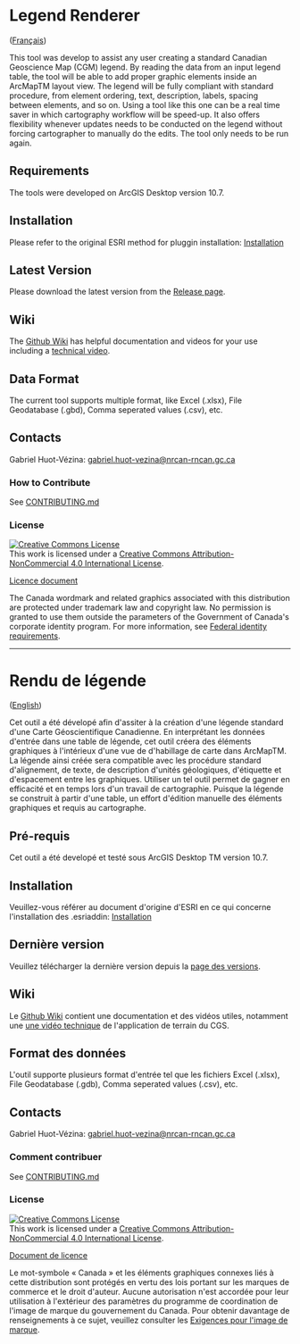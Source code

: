 # Legend Renderer
([Français](#Rendu-de-légende))

This tool was develop to assist any user creating a standard Canadian Geoscience Map (CGM) legend. By reading the data from an input legend table, the tool will be able to add proper graphic elements inside an ArcMapTM layout view. The legend will be fully compliant with standard procedure, from element ordering, text, description, labels, spacing between elements, and so on. Using a tool like this one can be a real time saver in which cartography workflow will be speed-up. It also offers flexibility whenever updates needs to be conducted on the legend without forcing cartographer to manually do the edits. The tool only needs to be run again.

## Requirements

The tools were developed on ArcGIS Desktop version 10.7.

## Installation
Please refer to the original ESRI method for pluggin installation:
[Installation](https://desktop.arcgis.com/en/arcmap/latest/analyze/python-addins/sharing-and-installing-add-ins.htm)


## Latest Version

Please download the latest version from the [Release page](https://github.com/NRCan/Legend-Renderer).

## Wiki

The [Github Wiki](https://github.com/NRCan/Legend-Renderer/wiki) has helpful documentation and videos for your use including a [technical video](https://www.youtube.com/watch?v=bpSkPNBQ3gg).

## Data Format

The current tool supports multiple format, like Excel (.xlsx), File Geodatabase (.gbd), Comma seperated values (.csv), etc.


## Contacts

Gabriel Huot-Vézina: gabriel.huot-vezina@nrcan-rncan.gc.ca

### How to Contribute

See [CONTRIBUTING.md](CONTRIBUTING.md)

### License
<a rel="license" href="http://creativecommons.org/licenses/by-nc/4.0/"><img alt="Creative Commons License" style="border-width:0" src="https://i.creativecommons.org/l/by-nc/4.0/88x31.png" /></a><br />This work is licensed under a <a rel="license" href="http://creativecommons.org/licenses/by-nc/4.0/">Creative Commons Attribution-NonCommercial 4.0 International License</a>.

[Licence document](LIC-4026-Legend-Renderer-CC-BY-NC-English.pdf)

The Canada wordmark and related graphics associated with this distribution are protected under trademark law and copyright law. No permission is granted to use them outside the parameters of the Government of Canada's corporate identity program. For more information, see [Federal identity requirements](https://www.canada.ca/en/treasury-board-secretariat/topics/government-communications/federal-identity-requirements.html).

______________________

# Rendu de légende
([English](#Legend-Renderer))

Cet outil a été dévelopé afin d'assiter à la création d'une légende standard d'une Carte Géoscientifique Canadienne. En interprétant les données d'entrée dans une table de légende, cet outil créera des éléments graphiques à l'intérieux d'une vue de d'habillage de carte dans ArcMapTM. La légende ainsi créée sera compatible avec les procédure standard d'alignement, de texte, de description d'unités géologiques, d'étiquette et d'espacement entre les graphiques. Utiliser un tel outil permet de gagner en efficacité et en temps lors d'un travail de cartographie. Puisque la légende se construit à partir d'une table, un effort d'édition manuelle des éléments graphiques et requis au cartographe.

## Pré-requis

Cet outil a été developé et testé sous ArcGIS Desktop TM version 10.7.

## Installation

Veuillez-vous référer au document d'origine d'ESRI en ce qui concerne l'installation des .esriaddin:
[Installation](https://desktop.arcgis.com/en/arcmap/latest/analyze/python-addins/sharing-and-installing-add-ins.htm)


## Dernière version

Veuillez télécharger la dernière version depuis la [page des versions](https://github.com/NRCan/Legend-Renderer).

## Wiki

Le [Github Wiki](https://github.com/NRCan/Legend-Renderer/wiki) contient une documentation et des vidéos utiles, notamment une [une vidéo technique](https://www.youtube.com/watch?v=bpSkPNBQ3gg) de l'application de terrain du CGS.

## Format des données

L'outil supporte plusieurs format d'entrée tel que les fichiers Excel (.xlsx), File Geodatabase (.gdb), Comma seperated values (.csv), etc.

## Contacts

Gabriel Huot-Vézina: gabriel.huot-vezina@nrcan-rncan.gc.ca

### Comment contribuer

See [CONTRIBUTING.md](CONTRIBUTING.md)

### License
<a rel="license" href="http://creativecommons.org/licenses/by-nc/4.0/"><img alt="Creative Commons License" style="border-width:0" src="https://i.creativecommons.org/l/by-nc/4.0/88x31.png" /></a><br />This work is licensed under a <a rel="license" href="http://creativecommons.org/licenses/by-nc/4.0/">Creative Commons Attribution-NonCommercial 4.0 International License</a>.

[Document de licence](LIC-4026-Legend-Renderer-CC-BY-NC-French.pdf)

Le mot-symbole « Canada » et les éléments graphiques connexes liés à cette distribution sont protégés en vertu des lois portant sur les marques de commerce et le droit d'auteur. Aucune autorisation n'est accordée pour leur utilisation à l'extérieur des paramètres du programme de coordination de l'image de marque du gouvernement du Canada. Pour obtenir davantage de renseignements à ce sujet, veuillez consulter les [Exigences pour l'image de marque](https://www.canada.ca/fr/secretariat-conseil-tresor/sujets/communications-gouvernementales/exigences-image-marque.html).